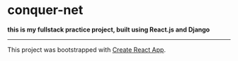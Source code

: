 # conquer-net
**this is my fullstack practice project, built using React.js and Django**

----
This project was bootstrapped with [Create React App](https://github.com/facebook/create-react-app).

